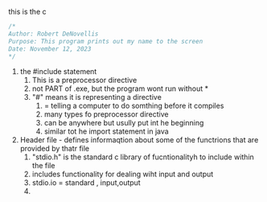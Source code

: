 this is the c
```C 
/* 
Author: Robert DeNovellis
Purpose: This program prints out my name to the screen
Date: November 12, 2023
*/
```
1. the #include statement
   1. This is a preprocessor directive
   2. not PART of .exe, but the program wont run without *
   3. "#" means it is representing a directive
      1. = telling a computer to do somthing before it compiles
      2. many types fo preprocessor directive
      3. can be anywhere but usully put int he beginning
      4. similar tot he import statement in java
2. Header file - defines informaqtion about some of the functrions that are provided by thatr file
   1. "stdio.h" is the standard c library of fucntionalityh to include within the file
   2. includes functionality for dealing wiht input and output
   3. stdio.io = standard , input,output
   4. 